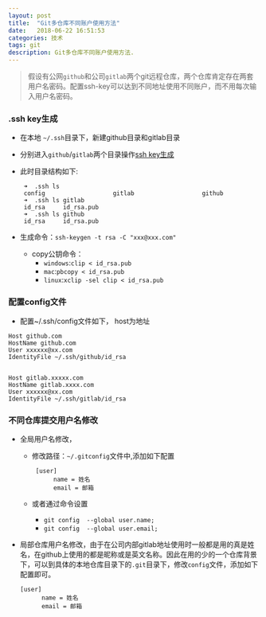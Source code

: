 ```yaml
---
layout: post
title:  "Git多仓库不同账户使用方法"
date:   2018-06-22 16:51:53
categories: 技术
tags: git
description: Git多仓库不同账户使用方法.
---
```


> 假设有公网`github`和公司`gitlab`两个git远程仓库，两个仓库肯定存在两套用户名密码。配置ssh-key可以达到不同地址使用不同账户，而不用每次输入用户名密码。

### .ssh key生成
* 在本地 `~/.ssh`目录下，新建github目录和gitlab目录
* 分别进入`github`/`gitlab`两个目录操作[ssh key生成](https://help.github.com/articles/generating-a-new-ssh-key-and-adding-it-to-the-ssh-agent/)
* 此时目录结构如下:
   ```
    ➜  .ssh ls
    config                   gitlab                   github
    ➜  .ssh ls gitlab
    id_rsa     id_rsa.pub
    ➜  .ssh ls github
    id_rsa     id_rsa.pub
   ```

* 生成命令：`ssh-keygen -t rsa -C "xxx@xxx.com"` 
	* copy公钥命令：
		* `windows`:`clip < id_rsa.pub` 
		* `mac`:`pbcopy < id_rsa.pub` 
		* `linux`:`xclip -sel clip < id_rsa.pub` 

### 配置config文件

* 配置~/.ssh/config文件如下， host为地址

```
Host github.com  
HostName github.com
User xxxxxx@xx.com
IdentityFile ~/.ssh/github/id_rsa


Host gitlab.xxxxx.com  
HostName gitlab.xxxx.com
User xxxxxx@xx.com
IdentityFile ~/.ssh/gitlab/id_rsa
```

### 不同仓库提交用户名修改

* 全局用户名修改，

	* 修改路径：`~/.gitconfig`文件中,添加如下配置

		```
		 [user]
		      name = 姓名
		      email = 邮箱
		```
 	* 或者通过命令设置
		* `git config  --global user.name;`
		* `git config  --global user.email;`

* 局部仓库用户名修改，由于在公司内部gitlab地址使用时一般都是用的真是姓名，在github上使用的都是昵称或是英文名称。因此在用的少的一个仓库背景下，可以到具体的本地仓库目录下的`.git`目录下，修改`config`文件，添加如下配置即可。
    ```
    [user]
          name = 姓名
          email = 邮箱
    ```


